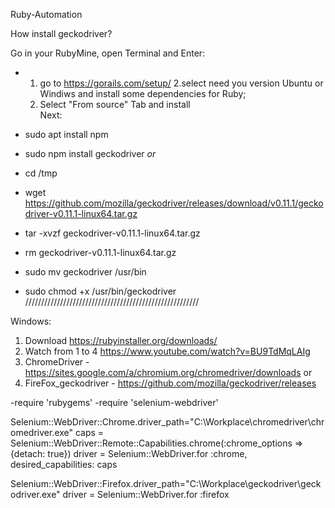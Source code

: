 Ruby-Automation

How install geckodriver?

Go in your RubyMine, open Terminal and Enter:

- 1. go to https://gorails.com/setup/ 
  2.select need you version Ubuntu or Windiws and install some dependencies for Ruby; 
  3. Select "From source" Tab and install   
  Next:
- sudo apt install npm          
- sudo npm install geckodriver *or*

- cd /tmp
- wget https://github.com/mozilla/geckodriver/releases/download/v0.11.1/geckodriver-v0.11.1-linux64.tar.gz
- tar -xvzf geckodriver-v0.11.1-linux64.tar.gz
- rm geckodriver-v0.11.1-linux64.tar.gz
- sudo mv geckodriver /usr/bin
- sudo chmod +x /usr/bin/geckodriver
///////////////////////////////////////////////////////

Windows:

1. Download https://rubyinstaller.org/downloads/
2. Watch from 1 to 4 https://www.youtube.com/watch?v=BU9TdMqLAIg 
3. ChromeDriver - https://sites.google.com/a/chromium.org/chromedriver/downloads or
4. FireFox_geckodriver - https://github.com/mozilla/geckodriver/releases

-require 'rubygems'
-require 'selenium-webdriver'

Selenium::WebDriver::Chrome.driver_path="C:\\Workplace\\chromedriver\\chromedriver.exe"
caps = Selenium::WebDriver::Remote::Capabilities.chrome(:chrome_options => {detach: true})
driver = Selenium::WebDriver.for :chrome, desired_capabilities: caps

Selenium::WebDriver::Firefox.driver_path="C:\\Workplace\\geckodriver\\geckodriver.exe"
driver = Selenium::WebDriver.for :firefox

